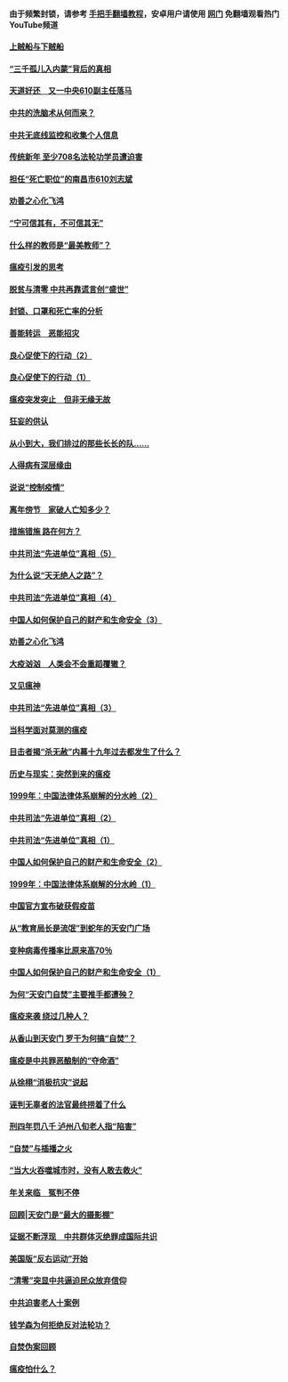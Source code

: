 #### 由于频繁封锁，请参考 [手把手翻墙教程](https://github.com/gfw-breaker/guides/wiki/)，安卓用户请使用 [网门](https://github.com/gfw-breaker/nogfw/blob/master/dl.md?t=03201100) 免翻墙观看热门YouTube频道 

#### [上贼船与下贼船](../pages/19/422276.md?t=03201100) 

#### [“三千孤儿入内蒙”背后的真相](../pages/19/422229.md?t=03201100) 

#### [天道好还　又一中央610副主任落马](../pages/19/422155.md?t=03201100) 

#### [中共的洗脑术从何而来？](../pages/19/422154.md?t=03201100) 

#### [中共无底线监控和收集个人信息](../pages/19/422039.md?t=03201100) 

#### [传统新年 至少708名法轮功学员遭迫害](../pages/19/421946.md?t=03201100) 

#### [担任“死亡职位”的南昌市610刘志斌](../pages/19/421957.md?t=03201100) 

#### [劝善之心化飞鸿](../pages/19/421164.md?t=03201100) 

#### [“宁可信其有，不可信其无”](../pages/19/421691.md?t=03201100) 

#### [什么样的教师是“最美教师”？](../pages/19/421755.md?t=03201100) 

#### [瘟疫引发的思考](../pages/19/421594.md?t=03201100) 

#### [脱贫与清零 中共再靠谎言创“盛世”](../pages/19/421590.md?t=03201100) 

#### [封锁、口罩和死亡率的分析](../pages/19/421495.md?t=03201100) 

#### [善能转运　恶能招灾](../pages/19/421334.md?t=03201100) 

#### [良心促使下的行动（2）](../pages/19/421361.md?t=03201100) 

#### [良心促使下的行动（1）](../pages/19/421302.md?t=03201100) 

#### [瘟疫突发突止　但非无缘无故](../pages/19/421281.md?t=03201100) 

#### [狂妄的供认](../pages/19/421199.md?t=03201100) 

#### [从小到大，我们排过的那些长长的队……](../pages/19/421243.md?t=03201100) 

#### [人得病有深层缘由](../pages/19/420864.md?t=03201100) 

#### [说说“控制疫情”](../pages/19/420831.md?t=03201100) 

#### [离年傍节　家破人亡知多少？](../pages/19/420563.md?t=03201100) 

#### [措施错施  路在何方？](../pages/19/420076.md?t=03201100) 

#### [中共司法“先进单位”真相（5）](../pages/19/419453.md?t=03201100) 

#### [为什么说“天无绝人之路”？](../pages/19/419618.md?t=03201100) 

#### [中共司法“先进单位”真相（4）](../pages/19/419452.md?t=03201100) 

#### [中国人如何保护自己的财产和生命安全（3）](../pages/19/419405.md?t=03201100) 

#### [劝善之心化飞鸿](../pages/19/418758.md?t=03201100) 

#### [大疫汹汹　人类会不会重蹈覆辙？](../pages/19/419691.md?t=03201100) 

#### [又见瘟神](../pages/19/419225.md?t=03201100) 

#### [中共司法“先进单位”真相（3）](../pages/19/419451.md?t=03201100) 

#### [当科学面对莫测的瘟疫](../pages/19/419625.md?t=03201100) 

#### [目击者揭“杀无赦”内幕十九年过去都发生了什么？](../pages/19/419617.md?t=03201100) 

#### [历史与现实：突然到来的瘟疫](../pages/19/419619.md?t=03201100) 

#### [1999年：中国法律体系崩解的分水岭（2）](../pages/19/419455.md?t=03201100) 

#### [中共司法“先进单位”真相（2）](../pages/19/419450.md?t=03201100) 

#### [中共司法“先进单位”真相（1）](../pages/19/419449.md?t=03201100) 

#### [中国人如何保护自己的财产和生命安全（2）](../pages/19/419404.md?t=03201100) 

#### [1999年：中国法律体系崩解的分水岭（1）](../pages/19/419454.md?t=03201100) 

#### [中国官方宣布破获假疫苗](../pages/19/419504.md?t=03201100) 

#### [从“教育局长是流氓”到蛇年的天安门广场](../pages/19/419470.md?t=03201100) 

#### [变种病毒传播率比原来高70％](../pages/19/419456.md?t=03201100) 

#### [中国人如何保护自己的财产和生命安全（1）](../pages/19/419403.md?t=03201100) 

#### [为何“天安门自焚”主要推手都遭殃？](../pages/19/419348.md?t=03201100) 

#### [瘟疫来袭 绕过几种人？](../pages/19/419349.md?t=03201100) 

#### [从香山到天安门 罗干为何搞“自焚”？](../pages/19/419270.md?t=03201100) 

#### [瘟疫是中共罪恶酿制的“夺命酒”](../pages/19/419223.md?t=03201100) 

#### [从徐栩“消极抗灾”说起](../pages/19/419224.md?t=03201100) 

#### [诬判无辜者的法官最终捞着了什么](../pages/19/419268.md?t=03201100) 

#### [刑四年罚八千 泸州八旬老人指“陷害”](../pages/19/419232.md?t=03201100) 

#### [“自焚”与插播之火](../pages/19/419226.md?t=03201100) 

#### [“当大火吞噬城市时，没有人敢去救火”](../pages/19/419077.md?t=03201100) 

#### [年关来临　冤判不停](../pages/19/419093.md?t=03201100) 

#### [回顾|天安门是“最大的摄影棚”](../pages/19/380866.md?t=03201100) 

#### [证据不断浮现　中共群体灭绝罪成国际共识](../pages/19/419031.md?t=03201100) 

#### [美国版“反右运动”开始](../pages/19/419030.md?t=03201100) 

#### [“清零”突显中共逼迫民众放弃信仰](../pages/19/418995.md?t=03201100) 

#### [中共迫害老人十案例](../pages/19/418831.md?t=03201100) 

#### [钱学森为何拒绝反对法轮功？](../pages/19/418905.md?t=03201100) 

#### [自焚伪案回顾](../pages/19/418799.md?t=03201100) 

#### [瘟疫怕什么？](../pages/19/418800.md?t=03201100) 

